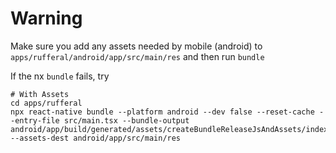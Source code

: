 # Warning
Make sure you add any assets needed by mobile (android) to `apps/rufferal/android/app/src/main/res` and then run `bundle`

If the nx `bundle` fails, try
```
# With Assets
cd apps/rufferal
npx react-native bundle --platform android --dev false --reset-cache --entry-file src/main.tsx --bundle-output android/app/build/generated/assets/createBundleReleaseJsAndAssets/index.android.bundle --assets-dest android/app/src/main/res
```